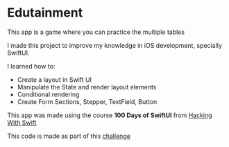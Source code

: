 #  Edutainment

This app is a game where you can practice the multiple tables

I made this project to improve my knowledge in iOS development, specially SwiftUI.

I learned how to:

- Create a layout in Swift UI
- Manipulate the State and render layout elements
- Conditional rendering
- Create Form Sections, Stepper, TextField, Button

This app was made using the course **100 Days of SwiftUI** from [Hacking With Swift](https://www.hackingwithswift.com/100/swiftui/)

This code is made as part of this [challenge](https://www.hackingwithswift.com/guide/ios-swiftui/3/3/challenge)
